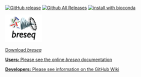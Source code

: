 [![GitHub release](https://img.shields.io/github/release/barricklab/breseq.svg)](https://github.com/barricklab/breseq/releases/latest)
[![Github All Releases](https://img.shields.io/github/downloads/barricklab/breseq/total.svg)](https://github.com/barricklab/breseq/releases)
[![install with bioconda](https://img.shields.io/badge/install%20with-bioconda-brightgreen.svg?style=flat)](http://bioconda.github.io/recipes/breseq/README.html)

![Breseq Logo](https://github.com/barricklab/breseq/blob/master/src/doc/images/breseq.png)

[Download _breseq_](https://github.com/barricklab/breseq/releases)

[ **Users:** Please see the online _breseq_ documentation](http://barricklab.org/twiki/pub/Lab/ToolsBacterialGenomeResequencing/documentation)

[ **Developers:** Please see information on the GitHub Wiki](https://github.com/barricklab/breseq/wiki)
